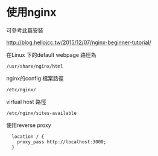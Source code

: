 # 使用nginx

可參考此篇安裝

http://blog.hellojcc.tw/2015/12/07/nginx-beginner-tutorial/

在Linux 下的default webpage 路徑為
```
/usr/share/nginx/html
```
nginx的config 檔案路徑

```
/etc/nginx/ 
```

virtual host 路徑
```
/etc/nginx/sites-available
```

使用reverse proxy
```
  location / {
    proxy_pass http://localhost:3000;
  }
```
